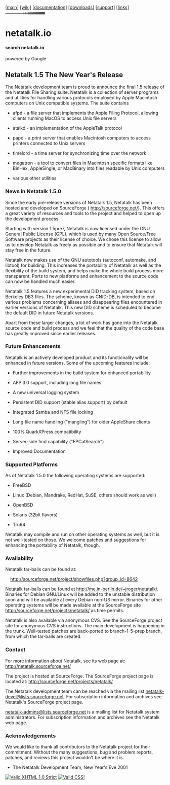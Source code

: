 <div id="header">

<div id="logo">

</div>

<div id="menlinks">

[\[main\]](/ "Return to Netatalk home")
[\[wiki\]](/docs "Netatalk Wiki")
[\[documentation\]](/documentation.html "Netatalk Manual")
[\[downloads\]](/download.html "Download Netatalk")
[\[support\]](/support.html "Support")
[\[links\]](/links.html "Netatalk related links")
<img src="/gfx/end.gif" width="125" height="7" />

</div>

</div>

<div id="header-print">

# netatalk.io

</div>

<div class="search">

#### search netatalk.io

<span class="italic">powered by Google</span>

</div>

<div id="content">

## Netatalk 1.5 The New Year's Release

The Netatalk development team is proud to announce the final 1.5 release
of the Netatalk File Sharing suite. Netatalk is a collection of server
programs and utilities for handling various protocols employed by Apple
Macintosh computers on Unix compatible systems. The suite contains

- afpd - a file server that implements the Apple Filing Protocol,
  allowing clients running MacOS to access Unix file servers

- atalkd - an implementation of the AppleTalk protocol

- papd - a print server that enables Macintosh computers to access
  printers connected to Unix servers

- timelord - a time server for synchronizing time over the network

- megatron - a tool to convert files in Macintosh specific formats like
  BinHex, AppleSingle, or MacBinary into files readable by Unix
  computers

- various other utilities

### News in Netatalk 1.5.0

Since the early pre-release versions of Netatalk 1.5, Netatalk has been
hosted and developed on SourceForge ( <http://sourceforge.net/>). This
offers a great variety of resources and tools to the project and helped
to open up the development process.

Starting with version 1.5pre7, Netatalk is now licensed under the GNU
General Public License (GPL), which is used by many Open Source/Free
Software projects as their license of choice. We chose this license to
allow us to develop Netatalk as freely as possible and to ensure that
Netatalk will stay free in the future.

Netatalk now makes use of the GNU autotools (autoconf, automake, and
libtool) for building. This increases the portability of Netatalk as
well as the flexibility of the build system, and helps make the whole
build process more transparent. Ports to new platforms and enhancement
to the source code can now be handled much easier.

Netatalk 1.5 features a new experimental DID tracking system, based on
Berkeley DB3 files. The scheme, known as CNID-DB, is intended to end
various problems concerning aliases and disappearing files encountered
in earlier versions of Netatalk. This new DID scheme is scheduled to
become the default DID in future Netatalk versions.

Apart from these larger changes, a lot of work has gone into the
Netatalk source code and build process and we feel that the quality of
the code base has greatly improved since earlier releases.

### Future Enhancements

Netatalk is an actively developed product and its functionality will be
enhanced in future versions. Some of the upcoming features include:

- Further improvements in the build system for enhanced portability

- AFP 3.0 support, including long file names

- A new universal logging system

- Persistent DID support (stable alias support) by default

- Integrated Samba and NFS file locking

- Long file name handling ("mangling") for older AppleShare clients

- 100% QuarkXPress compatibility

- Server-side find capability ("FPCatSearch")

- Improved Documentation

### Supported Platforms

As of Netatalk 1.5.0 the following operating systems are supported:

- FreeBSD

- Linux (Debian, Mandrake, RedHat, SuSE, others should work as well)

- OpenBSD

- Solaris (32bit flavors)

- Tru64

Netatalk may compile and run on other operating systems as well, but it
is not well-tested on those. We welcome patches and suggestions for
enhancing the portability of Netatalk, though.

### Availability

Netatalk tar-balls can be found at:

    <http://sourceforge.net/project/showfiles.php?group_id=8642>

Netatalk tar-balls can be found at
http://me.in-berlin.de/~jroger/netatalk/. Binaries for Debian GNU/Linux
will be added to the unstable distribution soon and will be available at
every Debian non-US mirror. Binaries for other operating systems will be
made available at the SourceForge site
<http://sourceforge.net/projects/netatalk/> as time permits.

Netatalk is also available via anonymous CVS. See the SourceForge
project site for anonymous CVS instructions. The main development is
happening in the trunk. Well-tested patches are back-ported to
branch-1-5-prep branch, from which the tar-balls are created.

### Contact

For more information about Netatalk, see its web page at:
<http://netatalk.sourceforge.net/>

The project is hosted at SourceForge. The SourceForge project page is
located at: <http://sourceforge.net/projects/netatalk/>

The Netatalk development team can be reached via the mailing list
netatalk-devel@lists.sourceforge.net. For subscription information and
archives see Netatalk's SourceForge project page.

netatalk-admins@lists.sourceforge.net is a mailing list for Netatalk
system administrators. For subscription information and archives see the
Netatalk web page.

### Acknowledgements

We would like to thank all contributors to the Netatalk project for
their commitment. Without the many suggestions, bug and problem reports,
patches, and reviews this project wouldn't be where it is.

- The Netatalk Development Team, New Year's Eve 2001

</div>

<div class="footer">

[<img src="https://www.w3.org/Icons/valid-xhtml10" width="88" height="31"
alt="Valid XHTML 1.0 Strict" />](https://validator.w3.org/check?uri=referer)
[<img src="https://jigsaw.w3.org/css-validator/images/vcss"
style="border:0;width:88px;height:31px" alt="Valid CSS!" />](https://jigsaw.w3.org/css-validator/check?uri=referer)

</div>
